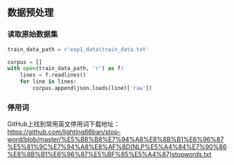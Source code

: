 ## 数据预处理

### 读取原始数据集
```python
train_data_path = r'exp1_data\train_data.txt'

corpus = []
with open(train_data_path, 'r') as f:
    lines = f.readlines()
    for line in lines:
        corpus.append(json.loads(line)['raw'])
```
### 停用词
GitHub上找到常用英文停用词下载地址：https://github.com/lighting66ban/stop-word/blob/master/%E5%B8%B8%E7%94%A8%E8%8B%B1%E6%96%87%E5%81%9C%E7%94%A8%E8%AF%8D(NLP%E5%A4%84%E7%90%86%E8%8B%B1%E6%96%87%E5%BF%85%E5%A4%87)stopwords.txt
